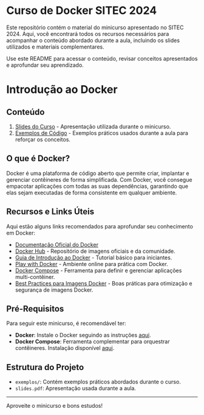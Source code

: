 # Curso de Docker SITEC 2024
Este repositório contém o material do minicurso apresentado no SITEC 2024. Aqui, você encontrará todos os recursos necessários para acompanhar o conteúdo abordado durante a aula, incluindo os slides utilizados e materiais complementares.

Use este README para acessar o conteúdo, revisar conceitos apresentados e aprofundar seu aprendizado.

# Introdução ao Docker

## Conteúdo

1. [Slides do Curso](./slides.pdf) - Apresentação utilizada durante o minicurso.
2. [Exemplos de Código](./exemplos/) - Exemplos práticos usados durante a aula para reforçar os conceitos.

## O que é Docker?

Docker é uma plataforma de código aberto que permite criar, implantar e gerenciar contêineres de forma simplificada. Com Docker, você consegue empacotar aplicações com todas as suas dependências, garantindo que elas sejam executadas de forma consistente em qualquer ambiente.

## Recursos e Links Úteis

Aqui estão alguns links recomendados para aprofundar seu conhecimento em Docker:

- [Documentação Oficial do Docker](https://docs.docker.com/)
- [Docker Hub](https://hub.docker.com/) - Repositório de imagens oficiais e da comunidade.
- [Guia de Introdução ao Docker](https://docs.docker.com/get-started/) - Tutorial básico para iniciantes.
- [Play with Docker](https://labs.play-with-docker.com/) - Ambiente online para prática com Docker.
- [Docker Compose](https://docs.docker.com/compose/) - Ferramenta para definir e gerenciar aplicações multi-contêiner.
- [Best Practices para Imagens Docker](https://docs.docker.com/develop/dev-best-practices/) - Boas práticas para otimização e segurança de imagens Docker.

## Pré-Requisitos

Para seguir este minicurso, é recomendável ter:

- **Docker**: Instale o Docker seguindo as instruções [aqui](https://docs.docker.com/get-docker/).
- **Docker Compose**: Ferramenta complementar para orquestrar contêineres. Instalação disponível [aqui](https://docs.docker.com/compose/install/).

## Estrutura do Projeto

- `exemplos/`: Contém exemplos práticos abordados durante o curso.
- `slides.pdf`: Apresentação usada durante a aula.

---

Aproveite o minicurso e bons estudos!
